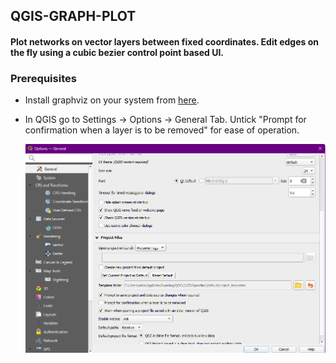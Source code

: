 ## QGIS-GRAPH-PLOT
#### Plot networks on vector layers between fixed coordinates. Edit edges on the fly using a cubic bezier control point based UI.

### Prerequisites
  - Install graphviz on your system from [here](https://gitlab.com/api/v4/projects/4207231/packages/generic/graphviz-releases/8.0.5/windows_10_cmake_Release_graphviz-install-8.0.5-win64.exe).
  - In QGIS go to Settings -> Options -> General Tab. Untick "Prompt for confirmation when a layer is to be removed" for ease of operation.
  
    ![screenshot for disabling said prompt](docs/image.png)
